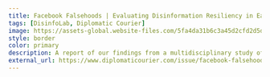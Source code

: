 ```yaml
---
title: Facebook Falsehoods | Evaluating Disinformation Resiliency in Eastern Europe
tags: [DisinfoLab, Diplomatic Courier]
image: https://assets-global.website-files.com/5fa4da31b6c3a45d2cfd2d5d/62f9352d9ec21e29753007df_Disinfo%20Lab%20Report-Website%20Cover.jpg
style: border
color: primary
description: A report of our findings from a multidisciplinary study of the disinformation resilience of three linguistic populations in Eastern Europe.
external_url: https://www.diplomaticourier.com/issue/facebook-falsehoods-evaluating-disinformation-resiliency-in-eastern-europe
---
```

